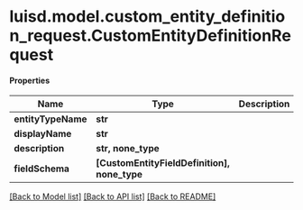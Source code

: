 # luisd.model.custom_entity_definition_request.CustomEntityDefinitionRequest

#### Properties
Name | Type | Description | Notes
------------ | ------------- | ------------- | -------------
**entityTypeName** | **str** |  | 
**displayName** | **str** |  | 
**description** | **str, none_type** |  | [optional] 
**fieldSchema** | **[CustomEntityFieldDefinition], none_type** |  | [optional] 

[[Back to Model list]](../../README.md#documentation-for-models) [[Back to API list]](../../README.md#documentation-for-api-endpoints) [[Back to README]](../../README.md)

